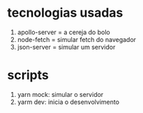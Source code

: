 # tecnologias usadas

1. apollo-server = a cereja do bolo
2. node-fetch = simular fetch do navegador
3. json-server = simular um servidor

# scripts

1. yarn mock: simular o servidor
2. yarm dev: inicia o desenvolvimento